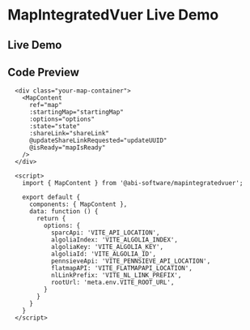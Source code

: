 # MapIntegratedVuer Live Demo

## Live Demo

<div class="demo-map-container">
  <div class="demo-map-container-inner">
    <ClientOnly>
      <MapContent
        ref="map"
        :startingMap="startingMap"
        :options="options"
        :state="state"
        :shareLink="shareLink"
        @updateShareLinkRequested="updateUUID"
        @isReady="mapIsReady"
      />
    </ClientOnly>
  </div>
</div>

<script setup>
  import { defineClientComponent } from 'vitepress'
  import { createApp } from 'vue'
  import { createPinia } from 'pinia'

  import './demo-styles.css'

  const MapContent = defineClientComponent(() => {
    return import('../src/components/MapContent.vue')
  })

  const pinia = createPinia()
  const app = createApp(MapContent)

  app.use(pinia)
</script>

<script>
  export default {
    data: function() {
      return {
        options: {
          sparcApi: 'VITE_API_LOCATION',
          algoliaIndex: 'VITE_ALGOLIA_INDEX',
          algoliaKey: 'VITE_ALGOLIA_KEY',
          algoliaId: 'VITE_ALGOLIA_ID',
          pennsieveApi: 'VITE_PENNSIEVE_API_LOCATION',
          flatmapAPI: 'VITE_FLATMAPAPI_LOCATION',
          nlLinkPrefix: 'VITE_NL_LINK_PREFIX',
          rootUrl: 'meta.env.VITE_ROOT_URL',
        }
      }
    }
  }
</script>

## Code Preview

```js-vue
  <div class="your-map-container">
    <MapContent
      ref="map"
      :startingMap="startingMap"
      :options="options"
      :state="state"
      :shareLink="shareLink"
      @updateShareLinkRequested="updateUUID"
      @isReady="mapIsReady"
    />
  </div>

  <script>
    import { MapContent } from '@abi-software/mapintegratedvuer';

    export default {
      components: { MapContent },
      data: function () {
        return {
          options: {
            sparcApi: 'VITE_API_LOCATION',
            algoliaIndex: 'VITE_ALGOLIA_INDEX',
            algoliaKey: 'VITE_ALGOLIA_KEY',
            algoliaId: 'VITE_ALGOLIA_ID',
            pennsieveApi: 'VITE_PENNSIEVE_API_LOCATION',
            flatmapAPI: 'VITE_FLATMAPAPI_LOCATION',
            nlLinkPrefix: 'VITE_NL_LINK_PREFIX',
            rootUrl: 'meta.env.VITE_ROOT_URL',
          }
        }
      }
    }
  </script>
```
